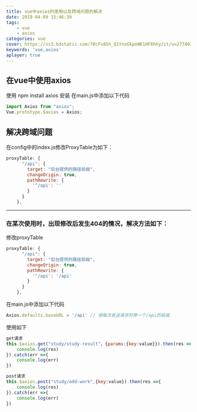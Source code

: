 ```yaml
---
title: vue中axios的使用以及跨域问题的解决
date: 2019-04-09 15:46:39
tags: 
    - vue
    - axios
categories: vue
cover: https://ss3.bdstatic.com/70cFv8Sh_Q1YnxGkpoWK1HF6hhy/it/u=2774029514,3120630809&fm=26&gp=0.jpg
keywords: 'vue,axios'
aplayer: true
---
```

## 在vue中使用axios
 使用 npm install axios 安装
 在main.js中添加以下代码
```javascript
import Axios from "axios";
Vue.prototype.$axios = Axios;
```


## 解决跨域问题
 在config中的index.js修改ProxyTable为如下：
```javascript
proxyTable: {
      "/api": {
        target: "后台提供的路径前缀",
        changeOrigin: true,
        pathRewrite: {
          '^/api': ''
        }
      }
    },
```
<hr>

### 在某次使用时，出现修改后发生404的情况，解决方法如下：

修改proxyTable
```javascript
proxyTable: {
      "/api": {
        target: "后台提供的路径前缀",
        changeOrigin: true,
        pathRewrite: {
          '^/api': '/api'
        }
      }
    },
```
 在main.js中添加以下代码
```javascript
Axios.defaults.baseURL = '/api' // 使每次发送请求时带一个/api的前缀
```
 使用如下
```javascript
get请求
this.$axios.get("study/study-result"，{params:{key:value}}).then(res =>{
	console.log(res)
}).catch(err =>{
	console.log(err)
})

post请求
this.$axios.post("study/add-work",{key:value}).then(res =>{
	console.log(res)
}).catch(err =>{
	console.log(err)
})
```
